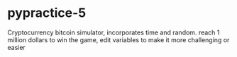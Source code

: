 # pypractice-5
Cryptocurrency bitcoin simulator, incorporates time and random. reach 1 million dollars to win the game, edit variables to make it more challenging or easier
